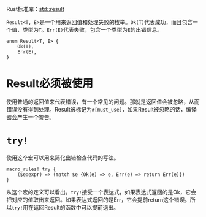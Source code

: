 Rust标准库：[std::result](https://doc.rust-lang.org/std/result/index.html)

`Result<T, E>`是一个用来返回值和处理失败的枚举。`Ok(T)`代表成功，而且包含一个值，类型为`T`。`Err(E)`代表失败，包含一个类型为`E`的出错信息。

    enum Result<T, E> {
        Ok(T),
        Err(E),
    }

# Result必须被使用

使用普通的返回值来代表错误，有一个常见的问题。那就是返回值会被忽略，从而错误没有得到处理。Result被标记为`#[must_use]`，如果Result被忽略的话，编译器会产生一个警告。

# `try!`

使用这个宏可以用来简化出错检查代码的写法。

    macro_rules! try {
        ($e:expr) => (match $e {Ok(e) => e, Err(e) => return Err(e)})
    }

从这个宏的定义可以看出。`try!`接受一个表达式，如果表达式返回的是Ok，它会把对应的值取出来返回。如果表达式返回的是Err，它会提前return这个错误。所以`try!`用在返回Result的函数中可以提前退出。
